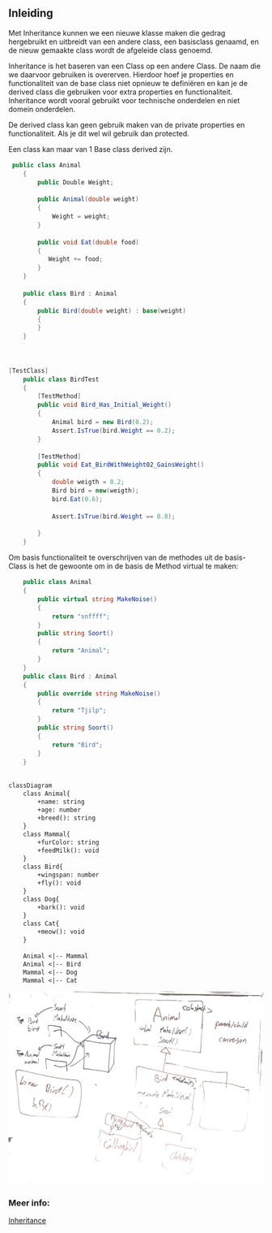 ## Inleiding

Met Inheritance kunnen we een nieuwe klasse maken die gedrag hergebruikt en uitbreidt van een andere class, een basisclass genaamd, en de nieuw gemaakte class wordt de afgeleide class genoemd. 

Inheritance is het baseren van een Class op een andere Class. De naam die we daarvoor gebruiken is overerven. 
Hierdoor hoef je properties en functionaliteit van de base class niet opnieuw te definiëren en kan je de derived class die gebruiken voor extra properties en functionaliteit. 
Inheritance wordt vooral gebruikt voor technische onderdelen en niet domein onderdelen. 

De derived class kan geen gebruik maken van de private properties en functionaliteit.
Als je dit wel wil gebruik dan protected.

Een class kan maar van 1 Base class derived zijn. 

```c#
 public class Animal
    {
        public Double Weight;

        public Animal(double weight)
        {
            Weight = weight;
        }

        public void Eat(double food)
        {
           Weight += food;
        }
    }

    public class Bird : Animal
    {
        public Bird(double weight) : base(weight)
        {
        }
    }



[TestClass]
    public class BirdTest
    {
        [TestMethod]
        public void Bird_Has_Initial_Weight()
        {
            Animal bird = new Bird(0.2);
            Assert.IsTrue(bird.Weight == 0.2);
        }

        [TestMethod]
        public void Eat_BirdWithWeight02_GainsWeight()
        {
            double weigth = 0.2;
            Bird bird = new(weigth);
            bird.Eat(0.6);

            Assert.IsTrue(bird.Weight == 0.8);

        }
    }

```
Om basis functionaliteit te overschrijven van de methodes uit de basis-Class is het de gewoonte om in de basis de Method virtual te maken:

```c#
	public class Animal
    {
        public virtual string MakeNoise()
        {
            return "snffff";
        }
        public string Soort()
        {
            return "Animal";
        }
    }
    public class Bird : Animal
    {    
        public override string MakeNoise()
        {
            return "Tjilp";
        }
        public string Soort()
        {
            return "Bird";
        }
    }
```

```mermaid

classDiagram
    class Animal{
        +name: string
        +age: number
        +breed(): string
    }
    class Mammal{
        +furColor: string
        +feedMilk(): void
    }
    class Bird{
        +wingspan: number
        +fly(): void
    }
    class Dog{
        +bark(): void
    }
    class Cat{
        +meow(): void
    }

    Animal <|-- Mammal
    Animal <|-- Bird
    Mammal <|-- Dog
    Mammal <|-- Cat
```


![alt text](https://github.com/link007113/TraineeshipNotes/blob/main/Blok%201/Dag08/InheritanceUitleg.jpeg?raw=true)


### Meer info:
[Inheritance](https://learn.microsoft.com/en-us/dotnet/csharp/fundamentals/object-oriented/inheritance)